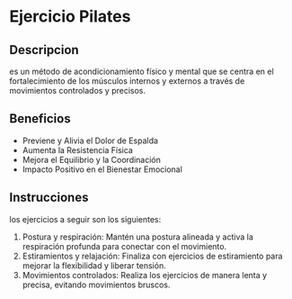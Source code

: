 # Ejercicio Pilates

## Descripcion
es un método de acondicionamiento físico y mental que se centra en el fortalecimiento de los músculos internos y externos a través de movimientos controlados y precisos.

## Beneficios
- Previene y Alivia el Dolor de Espalda
- Aumenta la Resistencia Física
- Mejora el Equilibrio y la Coordinación
- Impacto Positivo en el Bienestar Emocional

## Instrucciones
los ejercicios a seguir son los siguientes:
1. Postura y respiración: Mantén una postura alineada y activa la respiración profunda para conectar con el movimiento.
2. Estiramientos y relajación: Finaliza con ejercicios de estiramiento para mejorar la flexibilidad y liberar tensión.
3. Movimientos controlados: Realiza los ejercicios de manera lenta y precisa, evitando movimientos bruscos.

